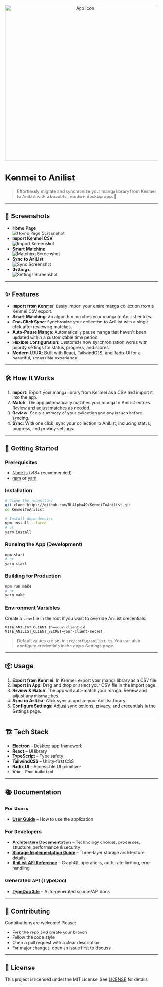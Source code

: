 <div align=center>
  <img src="./src/assets/k2a-icon-512x512.png" alt="App Icon" width="512" />
</div>

# Kenmei to Anilist

> Effortlessly migrate and synchronize your manga library from Kenmei to AniList with a beautiful, modern desktop app. 🚀

---

## 📸 Screenshots

- **Home Page**  
  ![Home Page Screenshot](./docs/assets/home-page.png)
- **Import Kenmei CSV**  
  ![Import Screenshot](./docs/assets/import-page.png)
- **Smart Matching**  
  ![Matching Screenshot](./docs/assets/review-page.png)
- **Sync to AniList**  
  ![Sync Screenshot](./docs/assets/sync-page.png)
- **Settings**  
  ![Settings Screenshot](./docs/assets/settings-page.png)

---

## ✨ Features

- **Import from Kenmei**: Easily import your entire manga collection from a Kenmei CSV export.
- **Smart Matching**: An algorithm matches your manga to AniList entries.
- **One-Click Sync**: Synchronize your collection to AniList with a single click after reviewing matches.
- **Auto-Pause Manga**: Automatically pause manga that haven't been updated within a customizable time period.
- **Flexible Configuration**: Customize how synchronization works with priority settings for status, progress, and scores.
- **Modern UI/UX**: Built with React, TailwindCSS, and Radix UI for a beautiful, accessible experience.

---

## 🛠️ How It Works

1. **Import**: Export your manga library from Kenmei as a CSV and import it into the app.
2. **Match**: The app automatically matches your manga to AniList entries. Review and adjust matches as needed.
3. **Review**: See a summary of your collection and any issues before syncing.
4. **Sync**: With one click, sync your collection to AniList, including status, progress, and privacy settings.

---

## 🚀 Getting Started

### Prerequisites

- [Node.js](https://nodejs.org/) (v18+ recommended)
- [npm](https://www.npmjs.com/) or [yarn](https://yarnpkg.com/)

### Installation

```bash
# Clone the repository
git clone https://github.com/RLAlpha49/KenmeiToAnilist.git
cd KenmeiToAnilist

# Install dependencies
npm install --force
# or
yarn install
```

### Running the App (Development)

```bash
npm start
# or
yarn start
```

### Building for Production

```bash
npm run make
# or
yarn make
```

### Environment Variables

Create a `.env` file in the root if you want to override AniList credentials:

```env
VITE_ANILIST_CLIENT_ID=your-client-id
VITE_ANILIST_CLIENT_SECRET=your-client-secret
```

> Default values are set in `src/config/anilist.ts`. You can also configure credentials in the app's Settings page.

---

## 📦 Usage

1. **Export from Kenmei**: In Kenmei, export your manga library as a CSV file.
2. **Import in App**: Drag and drop or select your CSV file in the Import page.
3. **Review & Match**: The app will auto-match your manga. Review and adjust any mismatches.
4. **Sync to AniList**: Click sync to update your AniList library.
5. **Configure Settings**: Adjust sync options, privacy, and credentials in the Settings page.

---

## 🏗️ Tech Stack

- **Electron** – Desktop app framework
- **React** – UI library
- **TypeScript** – Type safety
- **TailwindCSS** – Utility-first CSS
- **Radix UI** – Accessible UI primitives
- **Vite** – Fast build tool

---

## 📚 Documentation

### For Users

- **[User Guide](./docs/guides/USER_GUIDE.md)** – How to use the application

### For Developers

- **[Architecture Documentation](./docs/guides/ARCHITECTURE.md)** – Technology choices, processes, structure, performance & security
- **[Storage Implementation Guide](./docs/guides/STORAGE_IMPLEMENTATION.md)** – Three‑layer storage architecture details
- **[AniList API Reference](./docs/guides/API_REFERENCE.md)** – GraphQL operations, auth, rate limiting, error handling

### Generated API (TypeDoc)

- **[TypeDoc Site](https://rlalpha49.github.io/KenmeiToAnilist/)** – Auto‑generated source/API docs

---

## 🤝 Contributing

Contributions are welcome! Please:

- Fork the repo and create your branch
- Follow the code style
- Open a pull request with a clear description
- For major changes, open an issue first to discuss

---

## 📄 License

This project is licensed under the MIT License. See [LICENSE](./LICENSE) for details.
